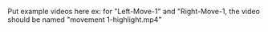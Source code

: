 Put example videos here
ex: for "Left-Move-1" and "Right-Move-1, the video should be named "movement 1-highlight.mp4"
